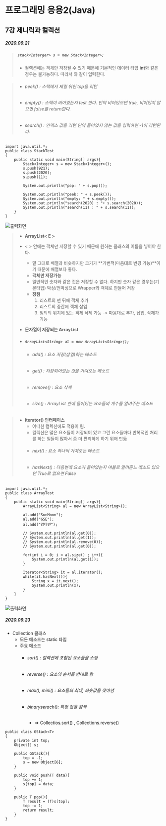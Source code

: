 # 프로그래밍 응용2(Java)

## 7강 제니릭과 컬렉션

##### 2020.09.21

> ##### `stack<Interger> s = new Stack<Integer>; `
> + 컬렉션에는 객체만 저장될 수 있기 때문에 기본적인 데이터 타입 **int**와 같은 경우는 불가능하다. 따라서 <Integer>와 같이 입력한다.

> + ###### peek() : 스택에서 제일 위인 top을 리턴
> + ###### empty() : 스택이 비어있는지 test 한다. 만약 비어있으면 true, 비어있지 않으면 false를 return한다.
> + ###### search() : 인덱스 값을 리턴 만약 들어있지 않는 값을 입력하면 -1이 리턴된다.	

``` 	
import java.util.*;
public class StackTest
{
    public static void main(String[] args){
        Stack<Integer> s = new Stack<Integer>();
        s.push(921);
        s.push(2020);
        s.push(11);

        System.out.println("pop: " + s.pop());
        
        System.out.println("peek: " + s.peek());
        System.out.println("empty: " + s.empty());
        System.out.println("search(2020) : "+ s.search(2020));
        System.out.println("search(11) : " + s.search(11));
    }
}
```

![출력화면](https://user-images.githubusercontent.com/63287630/94412508-d38e6e00-01b4-11eb-812a-d1b75a150943.png)

> + **ArrayList< E >**
> + < > 안에는 객체만 저장할 수 있기 때문에 원하는 클래스의 이름을 넣어야 한다. 
> 	+ 말 그대로 배열과 비슷하지만 크기가 **가변적(마음대로 변경 가능)**이기 때문에 배열보다 좋다.
> 	+ **객체만 저장가능**
> 	+ 일반적인 숫자와 같은 것은 저장할 수 없다. 하지만 숫자 같은 경우는(기본타입) 박싱/언박싱으로 Wrapper와 객체로 만들어 저장
> 	+ **장점**
> 		1. 리스트의 맨 뒤에 객체 추가
> 		2. 리스트의 중간에 객체 삽입
> 		3. 임의의 위치에 있는 객체 삭제 가능
> 		-> 마음대로 추가, 삽입, 삭제가 가능  
>
>
>  
>  + **문자열이 저장되는 ArrayList**  
>  	+ ##### `ArrayList<String> al = new ArrayList<String>();`    
>  		+ ###### add() : 요소 저장(삽입)하는 메소드  
>  		+ ###### get() : 저장되어있는 것을 가져오는 메소드  
>  		+ ###### remove() : 요소 삭제  
>  		+ ###### size() : ArrayList 안에 들어있는 요소들의 개수를 알려주는 메소드  



> + **iterator() 인터페이스**
> 	+ 어떠한 컬렉션에도 적용이 됨.
> 	+ 컬렉션은 많은 요소들이 저장되어 있고 그런 요소들마다 반복적인 처리를 하는 일들이 많아서 좀 더 편리하게 하기 위해 만듦
> 	+ ###### next() : 요소 하나씩 가져오는 메소드
> 	+ ###### hasNext() : 다음번에 요소가 들어있는지 여불르 알려준느 메소드 있으면 True로 없으면 False

```
import java.util.*;
public class ArrayTest
{
    public static void main(String[] args){
        ArrayList<String> al = new ArrayList<String>(); 
        
        al.add("SunMoon");
        al.add("GSE");
        al.add("강다빈");
        
        // System.out.println(al.get(0));
        // System.out.println(al.get(1));
        // System.out.println(al.remove(0));
        // System.out.println(al.get(0));
        
        for(int i = 0; i < al.size() ; i++){
            System.out.println(al.get(i));
        }

        Iterator<String> it = al.iterator(); 
        while(it.hasNext()){
            String x = it.next();
            System.out.println(x);      
        }
    }
}
```

![출력화면](https://user-images.githubusercontent.com/63287630/94413363-f1100780-01b5-11eb-901d-140657142e29.png)


##### 2020.09.23
+ Collection 클래스
	+ 모든 메소드는 static 타입
	+ 주요 메소드
		+ ###### sort() : 컬랙션에 포함된 요소들을 소팅
		+ ###### reverse() : 요소의 순서를 반대로 함
		+ ###### max(), mini() : 요소들의 최대, 최솟값을 찾아냄 
		+ ###### binaryserach(): 특정 값을 검색
			+ => Collectios.sort() , Collections.reverse()  

```
public class GStack<T> 
{
    private int top;
    Object[] s; 
    
    public GStack(){
        top = -1;
        s = new Object[6];
    }

    public void push(T data){
        top += 1;
        s[top] = data;
    }    
    
    public T pop(){
        T result = (T)s[top];
        top -= 1;
        return result;
    }
}
```
 
